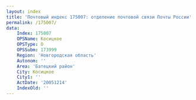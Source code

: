 ```yaml
---
layout: index
title: 'Почтовый индекс 175007: отделение почтовой связи Почты России'
permalink: /175007/
data:
    Index: 175007
    OPSName: Косицкое
    OPSType: О
    OPSSubm: 173999
    Region: 'Новгородская область'
    Autonom: ''
    Area: 'Батецкий район'
    City: Косицкое
    City1: ''
    ActDate: '20051214'
    IndexOld: ''
---
```

